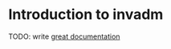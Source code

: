 # Introduction to invadm

TODO: write [great documentation](http://jacobian.org/writing/what-to-write/)
